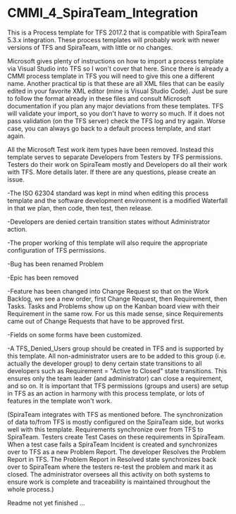 # CMMI_4_SpiraTeam_Integration
This is a Process template for TFS 2017.2 that is compatible with SpiraTeam 5.3.x integration.  These process templates will probably work with newer versions of TFS and SpiraTeam, with little or no changes.

Microsoft gives plenty of instructions on how to import a process template via Visual Studio into TFS so I won't cover that here.  Since there is already a CMMI process template in TFS you will need to give this one a different name.  Another practical tip is that these are all XML files that can be easily edited in your favorite XML editor (mine is Visual Studio Code).  Just be sure to follow the format already in these files and consult Microsoft documentation if you plan any major deviations from these templates.  TFS will validate your import, so you don't have to worry so much.  If it does not pass validation (on the TFS server) check the TFS log and try again.
Worse case, you can always go back to a default process template, and start again.

All the Microsoft Test work item types have been removed.  Instead this template serves to separate Developers from Testers by TFS permissions.  Testers do their work on SpiraTeam mostly and Developers do all their work with TFS.  More details later.  If there are any questions, please create an issue.

-The ISO 62304 standard was kept in mind when editing this process template and the software development environment is a modified Waterfall in that we plan, then code, then test, then release.

-Developers are denied certain transition states without Administrator action.  

-The proper working of this template will also require the appropriate configuration of TFS permissions.

-Bug has been renamed Problem

-Epic has been removed

-Feature has been changed into Change Request so that on the Work Backlog, we see a new order, first Change Request, then Requirement, then Tasks.  Tasks and Problems show up on the Kanban board view with their Requirement in the same row.  For us this made sense, since Requirements came out of Change Requests that have to be approved first.

-Fields on some forms have been customized.

-A TFS_Denied_Users group should be created in TFS and is supported by this template.  All non-administrator users are to be added to this group (i.e. actually the developer group) to deny certain state transitions to all developers such as Requirement = "Active to Closed" state transitions.  This ensures only the team leader (and administrator) can close a requirement, and so on.  It is important that TFS permissions (groups and users) are setup in TFS as an action in harmony with this process template, or lots of features in the template won't work.

(SpiraTeam integrates with TFS as mentioned before.  The synchronization of data to/from TFS is mostly configured on the SpiraTeam side, but works well with this template.  Requirements synchronize over from TFS to SpiraTeam.  Testers create Test Cases on these requirements in SpiraTeam.  When a test case fails a SpiraTeam Incident is created and synchronizes over to TFS as a new Problem Report.  The developer Resolves the Problem Report in TFS.  The Problem Report in Resolved state synchronizes back over to SpiraTeam where the testers re-test the problem and mark it as closed. The administrator oversees all this activity on both systems to ensure work is complete and traceability is maintained throughout the whole process.)

Readme not yet finished ...
